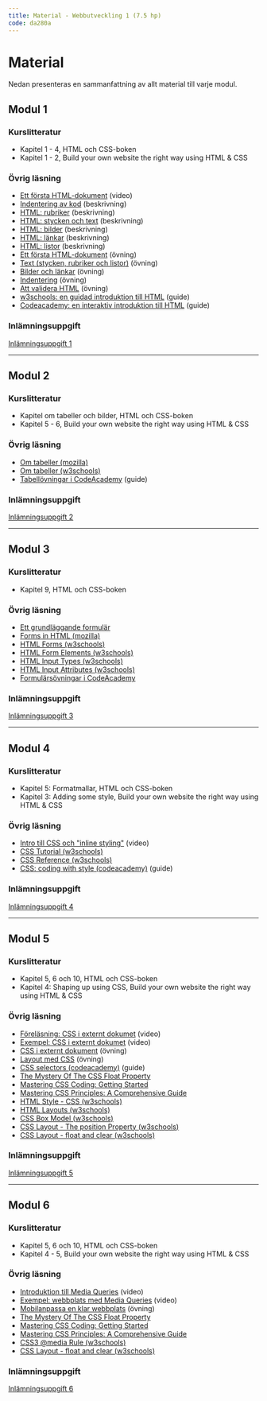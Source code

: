 ```yaml
---
title: Material - Webbutveckling 1 (7.5 hp)
code: da280a
---
```


# Material

Nedan presenteras en sammanfattning av allt material till varje modul.

## Modul 1

### Kurslitteratur

* Kapitel 1 - 4,  HTML och CSS-boken
* Kapitel 1 - 2,  Build your own website the right way using HTML & CSS

### Övrig läsning

* [Ett första HTML-dokument](/courses/da280a/material/m1_vid_first_html_document.html) (video)
* [Indentering av kod](/courses/da280a/material/m1_indentation.html) (beskrivning)
* [HTML: rubriker](/courses/da280a/material/m1_html_headings.html) (beskrivning)
* [HTML: stycken och text](/courses/da280a/material/m1_html_paragraphs_text.html) (beskrivning)
* [HTML: bilder](/courses/da280a/material/m1_html_images.html) (beskrivning)
* [HTML: länkar](/courses/da280a/material/m1_html_links.html) (beskrivning)
* [HTML: listor](/courses/da280a/material/m1_html_lists.html) (beskrivning)
* [Ett första HTML-dokument](/courses/da280a/material/m1_ex_first_html_document.html) (övning)
* [Text (stycken, rubriker och listor)](/courses/da280a/material/m1_ex_text.html) (övning)
* [Bilder och länkar](/courses/da280a/material/m1_ex_images_links.html) (övning)
* [Indentering](/courses/da280a/material/m1_ex_indentation.html) (övning)
* [Att validera HTML](/courses/da280a/material/m1_ex_validate_html.html) (övning)
* [w3schools: en guidad introduktion till HTML](http://www.w3schools.com/htmL/html_intro.asp) (guide)
* [Codeacademy: en interaktiv introduktion till HTML](https://www.codecademy.com/courses/html-one-o-one/0/1) (guide)

### Inlämningsuppgift

[Inlämningsuppgift 1](/courses/da280a/assignments/uppg1.html)

---

## Modul 2

### Kurslitteratur

* Kapitel om tabeller och bilder, HTML och CSS-boken
* Kapitel 5 - 6, Build your own website the right way using HTML & CSS

### Övrig läsning

* [Om tabeller (mozilla)](https://developer.mozilla.org/en-US/docs/Web/HTML/Element/table)
* [Om tabeller (w3schools)](http://www.w3schools.com/tags/tag_table.asp)
* [Tabellövningar i CodeAcademy](https://www.codecademy.com/courses/web-beginner-en-f8mcL/0/1) (guide)

### Inlämningsuppgift

[Inlämningsuppgift 2](/courses/da280a/assignments/uppg2.html)

---

## Modul 3

### Kurslitteratur

* Kapitel 9, HTML och CSS-boken

### Övrig läsning

* [Ett grundläggande formulär](/courses/da280a/material/m3_form.html)
* [Forms in HTML (mozilla)](https://developer.mozilla.org/en-US/docs/Web/Guide/HTML/Forms_in_HTML)
* [HTML Forms (w3schools)](http://www.w3schools.com/html/html_forms.asp)
* [HTML Form Elements (w3schools)](http://www.w3schools.com/html/html_form_elements.asp)
* [HTML Input Types (w3schools)](http://www.w3schools.com/html/html_form_input_types.asp)
* [HTML Input Attributes (w3schools)](http://www.w3schools.com/html/html_form_attributes.asp)
* [Formulärsövningar i CodeAcademy](https://www.codecademy.com/courses/web-beginner-en-Vfmnp/0/2)

### Inlämningsuppgift

[Inlämningsuppgift 3](/courses/da280a/assignments/uppg3.html)

---

## Modul 4

### Kurslitteratur

* Kapitel 5: Formatmallar, HTML och CSS-boken
* Kapitel 3: Adding some style, Build your own website the right way using HTML & CSS

### Övrig läsning

* [Intro till CSS och "inline styling"](/courses/da280a/material/m3_vid_intro_css.html) (video)
* [CSS Tutorial (w3schools)](http://www.w3schools.com/css/)
* [CSS Reference (w3schools)](http://www.w3schools.com/cssref/default.asp)
* [CSS: coding with style (codeacademy)](https://www.codecademy.com/courses/css-coding-with-style/0/1) (guide)

### Inlämningsuppgift

[Inlämningsuppgift 4](/courses/da280a/assignments/uppg4.html)

---

## Modul 5

### Kurslitteratur

* Kapitel 5, 6 och 10, HTML och CSS-boken
* Kapitel 4: Shaping up using CSS, Build your own website the right way using HTML & CSS

### Övrig läsning

* [Föreläsning: CSS i externt dokumet](/courses/da280a/material/m5_vid_lecture_css_document.html) (video)
* [Exempel: CSS i externt dokumet](/courses/da280a/material/m5_vid_example_css_document.html) (video)
* [CSS i externt dokument](/courses/da280a/material/m5_css_document.html) (övning)
* [Layout med CSS](/courses/da280a/material/m5_css_layout.html) (övning)
* [CSS selectors (codeacademy)](https://www.codecademy.com/courses/web-beginner-en-WF0CF/0/1?curriculum_id=50579fb998b470000202dc8b) (guide)
* [The Mystery Of The CSS Float Property](https://www.smashingmagazine.com/2009/10/the-mystery-of-css-float-property/)
* [Mastering CSS Coding: Getting Started](https://www.smashingmagazine.com/2009/10/mastering-css-coding-getting-started/)
* [Mastering CSS Principles: A Comprehensive Guide](https://www.smashingmagazine.com/2009/10/mastering-css-coding-getting-started/)
* [HTML Style - CSS (w3schools)](http://www.w3schools.com/html/html_css.asp)
* [HTML Layouts (w3schools)](http://www.w3schools.com/html/html_layout.asp)
* [CSS Box Model (w3schools)](http://www.w3schools.com/css/css_boxmodel.asp)
* [CSS Layout - The position Property (w3schools)](http://www.w3schools.com/css/css_positioning.asp)
* [CSS Layout - float and clear (w3schools)](http://www.w3schools.com/css/css_float.asp)

### Inlämningsuppgift

[Inlämningsuppgift 5](/courses/da280a/assignments/uppg5.html)

---

## Modul 6

### Kurslitteratur

* Kapitel 5, 6 och 10, HTML och CSS-boken
* Kapitel 4 - 5, Build your own website the right way using HTML & CSS

### Övrig läsning

* [Introduktion till Media Queries](/courses/da280a/material/m6_vid_intro_media_queries.html) (video)
* [Exempel: webbplats med Media Queries](/courses/da280a/material/m6_vid_example_media_queries.html) (video)
* [Mobilanpassa en klar webbplats](/courses/da280a/material/m6_ex_rwd.html) (övning)
* [The Mystery Of The CSS Float Property](https://www.smashingmagazine.com/2009/10/the-mystery-of-css-float-property/)
* [Mastering CSS Coding: Getting Started](https://www.smashingmagazine.com/2009/10/mastering-css-coding-getting-started/)
* [Mastering CSS Principles: A Comprehensive Guide](https://www.smashingmagazine.com/mastering-css-principles-comprehensive-reference-guide/)
* [CSS3 @media Rule (w3schools)](http://www.w3schools.com/cssref/css3_pr_mediaquery.asp)
* [CSS Layout - float and clear (w3schools)](http://www.w3schools.com/css/css_float.asp)

### Inlämningsuppgift

[Inlämningsuppgift 6](/courses/da280a/assignments/uppg6.html)
